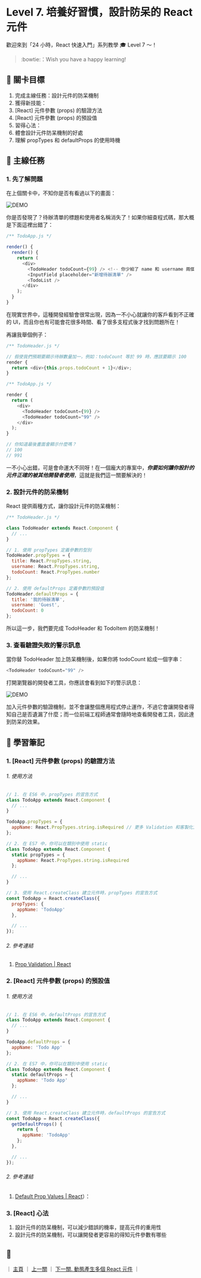 # Level 7. 培養好習慣，設計防呆的 React 元件

歡迎來到「24 小時，React 快速入門」系列教學 :mortar_board: Level 7 ～！
> :bowtie:：Wish you have a happy learning!


## :checkered_flag: 關卡目標

1. 完成主線任務：設計元件的防呆機制
2. 獲得新技能：
  1. [React] 元件參數 (props) 的驗證方法
  2. [React] 元件參數 (props) 的預設值
3. 習得心法：
  1. 體會設計元件防呆機制的好處
  2. 理解 propTypes 和 defaultProps 的使用時機


## :triangular_flag_on_post: 主線任務

### 1. 先了解問題

在上個關卡中，不知你是否有看過以下的畫面：

![DEMO](../assets/level-07_demo-1.png)

你是否發現了？待辦清單的標題和使用者名稱消失了！如果你細查程式碼，那大概是下面這裡出錯了：

```js
/** TodoApp.js */

render() {
  render() {
    return (
      <div>
        <TodoHeader todoCount={99} /> <!-- 你少給了 name 和 username 兩個參數 -->
        <InputField placeholder="新增待辦清單" />
        <TodoList />
      </div>
    );
  }
}
```

在現實世界中，這種開發經驗會很常出現，因為一不小心就讓你的客戶看到不正確的 UI，而且你也有可能會花很多時間、看了很多支程式後才找到問題所在！

再讓我舉個例子：

```js
/** TodoHeader.js */

// 假使我們預期要顯示待辦數量加一，例如：todoCount 等於 99 時，應該要顯示 100
render {
  return <div>{this.props.todoCount + 1}</div>;
}

/** TodoApp.js */

render {
  return (
    <div>
      <TodoHeader todoCount={99} />
      <TodoHeader todoCount="99" />
    </div>
  );
}

// 你知道最後畫面會顯示什麼嗎？
// 100
// 991
```

一不小心出錯，可是會命運大不同呀！在一個龐大的專案中，***你要如何讓你設計的元件正確的被其他開發者使用***，這就是我們這一關要解決的！


### 2. 設計元件的防呆機制

React 提供兩種方式，讓你設計元件的防呆機制：

```js
/** TodoHeader.js */

class TodoHeader extends React.Component {
  // ...
}

// 1. 使用 propTypes 定義參數的型別
TodoHeader.propTypes = {
  title: React.PropTypes.string,
  username: React.PropTypes.string,
  todoCount: React.PropTypes.number
};

// 2. 使用 defaultProps 定義參數的預設值
TodoHeader.defaultProps = {
  title: '我的待辦清單',
  username: 'Guest',
  todoCount: 0
};
```

所以這一步，我們要完成 TodoHeader 和 TodoItem 的防呆機制！

### 3. 查看驗證失敗的警示訊息

當你替 TodoHeader 加上防呆機制後，如果你將 todoCount 給成一個字串：

```js
<TodoHeader todoCount="99" />
```

打開瀏覽器的開發者工具，你應該會看到如下的警示訊息：

![DEMO](../assets/level-07_demo-2.png)

加入元件參數的驗證機制，並不會讓整個應用程式停止運作，不過它會讓開發者得知自己是否遺漏了什麼；而一位前端工程師通常會隨時地查看開發者工具，因此達到防呆的效果。


## :book: 學習筆記

### 1. [React] 元件參數 (props) 的驗證方法

###### 1. 使用方法

```js
// 1. 在 ES6 中，propTypes 的宣告方式
class TodoApp extends React.Component {
  // ...
}

TodoApp.propTypes = {
  appName: React.PropTypes.string.isRequired // 更多 Validation 和客製化方法，請見官方文件
};

// 2. 在 ES7 中，你可以在類別中使用 static
class TodoApp extends React.Component {
  static propTypes = {
    appName: React.PropTypes.string.isRequired
  };

  // ...
}

// 3. 使用 React.createClass 建立元件時，propTypes 的宣告方式
const TodoApp = React.createClass({
  propTypes: {
    appName: 'TodoApp'
  },

  // ...
});
```

###### 2. 參考連結

1. [Prop Validation | React](https://facebook.github.io/react/docs/reusable-components.html#prop-validation)

### 2. [React] 元件參數 (props) 的預設值

###### 1. 使用方法

```js
// 1. 在 ES6 中，defaultProps 的宣告方式
class TodoApp extends React.Component {
  // ...
}

TodoApp.defaultProps = {
  appName: 'Todo App'
};

// 2. 在 ES7 中，你可以在類別中使用 static
class TodoApp extends React.Component {
  static defaultProps = {
    appName: 'Todo App'
  };

  // ...
}

// 3. 使用 React.createClass 建立元件時，defaultProps 的宣告方式
const TodoApp = React.createClass({
  getDefaultProps() {
    return {
      appName: 'TodoApp'
    };
  },

  // ...
});
```

###### 2. 參考連結

1. [Default Prop Values | React](https://facebook.github.io/react/docs/reusable-components.html#default-prop-values)）：


### 3. [React] 心法

1. 設計元件的防呆機制，可以減少錯誤的機率，提高元件的重用性
2. 設計元件的防呆機制，可以讓開發者更容易的得知元件參數有哪些


## :rocket:

｜ [主頁](../) ｜ [上一關](../level-06_transferring-props) ｜ [下一關. 動態產生多個 React 元件](../level-08_dynamic-children) ｜
